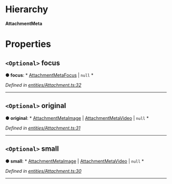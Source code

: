 

# Hierarchy

**AttachmentMeta**

# Properties

<a id="focus"></a>

## `<Optional>` focus

**● focus**: * [AttachmentMetaFocus](_entities_attachment_.attachmentmetafocus.md) &#124; `null`
*

*Defined in [entities/Attachment.ts:32](https://github.com/lagunehq/core/blob/5d4ee10/src/entities/Attachment.ts#L32)*

___
<a id="original"></a>

## `<Optional>` original

**● original**: * [AttachmentMetaImage](_entities_attachment_.attachmentmetaimage.md) &#124; [AttachmentMetaVideo](_entities_attachment_.attachmentmetavideo.md) &#124; `null`
*

*Defined in [entities/Attachment.ts:31](https://github.com/lagunehq/core/blob/5d4ee10/src/entities/Attachment.ts#L31)*

___
<a id="small"></a>

## `<Optional>` small

**● small**: * [AttachmentMetaImage](_entities_attachment_.attachmentmetaimage.md) &#124; [AttachmentMetaVideo](_entities_attachment_.attachmentmetavideo.md) &#124; `null`
*

*Defined in [entities/Attachment.ts:30](https://github.com/lagunehq/core/blob/5d4ee10/src/entities/Attachment.ts#L30)*

___


